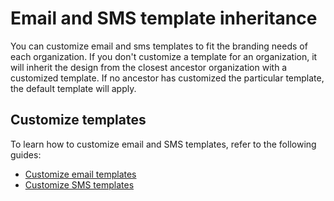 # Email and SMS template inheritance

You can customize email and sms templates to fit the branding needs of each organization. If you don't customize a template for an organization, it will inherit the design from the closest ancestor organization with a customized template. If no ancestor has customized the particular template, the default template will apply.

## Customize templates

To learn how to customize email and SMS templates, refer to the following guides:

- [Customize email templates]({{base_path}}/guides/branding/customize-email-templates/)
- [Customize SMS templates]({{base_path}}/guides/branding/customize-sms-templates/)
